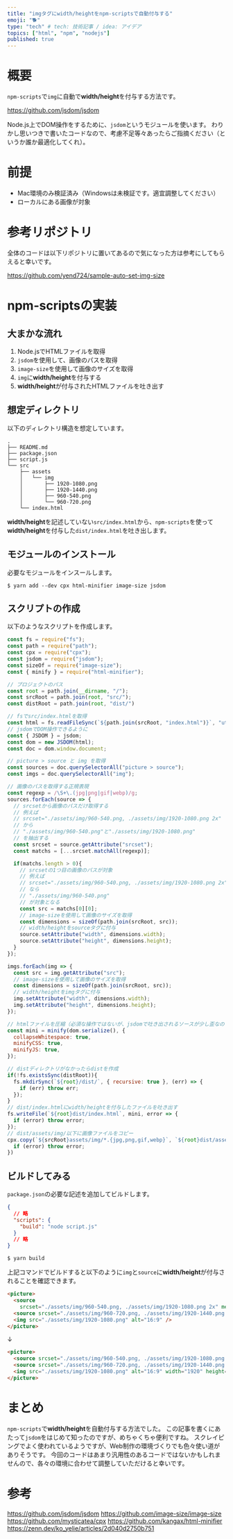 ```yaml
---
title: "imgタグにwidth/heightをnpm-scriptsで自動付与する"
emoji: "🐕"
type: "tech" # tech: 技術記事 / idea: アイデア
topics: ["html", "npm", "nodejs"]
published: true
---
```


# 概要

`npm-scripts`で`img`に自動で**width/height**を付与する方法です。

https://github.com/jsdom/jsdom

Node.js上でDOM操作をするために、`jsdom`というモジュールを使います。
わりかし思いつきで書いたコードなので、考慮不足等々あったらご指摘ください（というか誰か最適化してくれ）。

# 前提

- Mac環境のみ検証済み（Windowsは未検証です。適宜調整してください）
- ローカルにある画像が対象

# 参考リポジトリ

全体のコードは以下リポジトリに置いてあるので気になった方は参考にしてもらえると幸いです。

https://github.com/yend724/sample-auto-set-img-size

# npm-scriptsの実装

## 大まかな流れ

1. Node.jsでHTMLファイルを取得
2. `jsdom`を使用して、画像のパスを取得
3. `image-size`を使用して画像のサイズを取得
4. `img`に**width/height**を付与する
5. **width/height**が付与されたHTMLファイルを吐き出す

## 想定ディレクトリ

以下のディレクトリ構造を想定しています。

```shell
.
├── README.md
├── package.json
├── script.js
└── src
    ├── assets
    │   └── img
    │       ├── 1920-1080.png
    │       ├── 1920-1440.png
    │       ├── 960-540.png
    │       └── 960-720.png
    └── index.html
```

**width/height**を記述していない`src/index.html`から、`npm-scripts`を使って**width/height**を付与した`dist/index.html`を吐き出します。

## モジュールのインストール

必要なモジュールをインスールします。

```shell:shell
$ yarn add --dev cpx html-minifier image-size jsdom
```

## スクリプトの作成

以下のようなスクリプトを作成します。

```js:script.js
const fs = require("fs");
const path = require("path");
const cpx = require("cpx");
const jsdom = require("jsdom");
const sizeOf = require("image-size");
const { minify } = require("html-minifier");

// プロジェクトのパス
const root = path.join(__dirname, "/");
const srcRoot = path.join(root, "src/");
const distRoot = path.join(root, "dist/")

// fsでsrc/index.htmlを取得
const html = fs.readFileSync(`${path.join(srcRoot, "index.html")}`, "utf-8");
// jsdomでDOM操作できるように
const { JSDOM } = jsdom;
const dom = new JSDOM(html);
const doc = dom.window.document;

// picture > source と img を取得
const sources = doc.querySelectorAll("picture > source");
const imgs = doc.querySelectorAll("img");

// 画像のパスを取得する正規表現
const regexp = /\S+\.(jpg|png|gif|webp)/g;
sources.forEach(source => {
  // srcsetから画像のパスだけ取得する
  // 例えば
  // srcset="./assets/img/960-540.png, ./assets/img/1920-1080.png 2x"
  // から
  // "./assets/img/960-540.png"と"./assets/img/1920-1080.png"
  // を抽出する
  const srcset = source.getAttribute("srcset");
  const matchs = [...srcset.matchAll(regexp)];

  if(matchs.length > 0){
    // srcsetの1つ目の画像のパスが対象
    // 例えば
    // srcset="./assets/img/960-540.png, ./assets/img/1920-1080.png 2x"
    // なら
    // "./assets/img/960-540.png"
    // が対象となる
    const src = matchs[0][0];
    // image-sizeを使用して画像のサイズを取得
    const dimensions = sizeOf(path.join(srcRoot, src));
    // width/heightをsourceタグに付与
    source.setAttribute("width", dimensions.width);
    source.setAttribute("height", dimensions.height);
  }
});

imgs.forEach(img => {
  const src = img.getAttribute("src");
  // image-sizeを使用して画像のサイズを取得
  const dimensions = sizeOf(path.join(srcRoot, src));
  // width/heightをimgタグに付与
  img.setAttribute("width", dimensions.width);
  img.setAttribute("height", dimensions.height);
});

// htmlファイルを圧縮（必須な操作ではないが、jsdomで吐き出されるソースが少し歪なので圧縮する）
const mini = minify(dom.serialize(), {
  collapseWhitespace: true,
  minifyCSS: true,
  minifyJS: true,
});

// distディレクトリがなかったらdistを作成
if(!fs.existsSync(distRoot)){
  fs.mkdirSync(`${root}/dist/`, { recursive: true }, (err) => {
    if (err) throw err;
  });
}
// dist/index.htmlにwidth/heightを付与したファイルを吐き出す
fs.writeFile(`${root}dist/index.html`, mini, error => {
  if (error) throw error;
});
// dist/assets/img/以下に画像ファイルをコピー
cpx.copy(`${srcRoot}assets/img/*.{jpg,png,gif,webp}`, `${root}dist/assets/img/`, error => {
  if (error) throw error;
})
```

## ビルドしてみる

`package.json`の必要な記述を追加してビルドします。

```json:package.json
{
  // 略
  "scripts": {
    "build": "node script.js"
  }
  // 略
}
```

```shell:shell
$ yarn build
```

上記コマンドでビルドすると以下のように`img`と`source`に**width/height**が付与されることを確認できます。

```html
<picture>
  <source
    srcset="./assets/img/960-540.png, ./assets/img/1920-1080.png 2x" media="(min-width: 1000px)" alt="16:9" />
  <source srcset="./assets/img/960-720.png, ./assets/img/1920-1440.png 2x" alt="4:3" />
  <img src="./assets/img/1920-1080.png" alt="16:9" />
</picture>
```
↓
```html
<picture>
  <source srcset="./assets/img/960-540.png, ./assets/img/1920-1080.png 2x" media="(min-width: 1000px)" alt="16:9" width="960" height="540">
  <source srcset="./assets/img/960-720.png, ./assets/img/1920-1440.png 2x" alt="4:3" width="960" height="720">
  <img src="./assets/img/1920-1080.png" alt="16:9" width="1920" height="1080">
</picture>
```

# まとめ

`npm-scripts`で**width/height**を自動付与する方法でした。
この記事を書くにあたって`jsdom`をはじめて知ったのですが、めちゃくちゃ便利ですね。
スクレイピングでよく使われているようですが、Web制作の環境づくりでも色々使い道がありそうです。
今回のコードはあまり汎用性のあるコードではないかもしれませんので、各々の環境に合わせて調整していただけると幸いです。

# 参考

https://github.com/jsdom/jsdom
https://github.com/image-size/image-size
https://github.com/mysticatea/cpx
https://github.com/kangax/html-minifier
https://zenn.dev/ko_yelie/articles/2d040d2750b751
